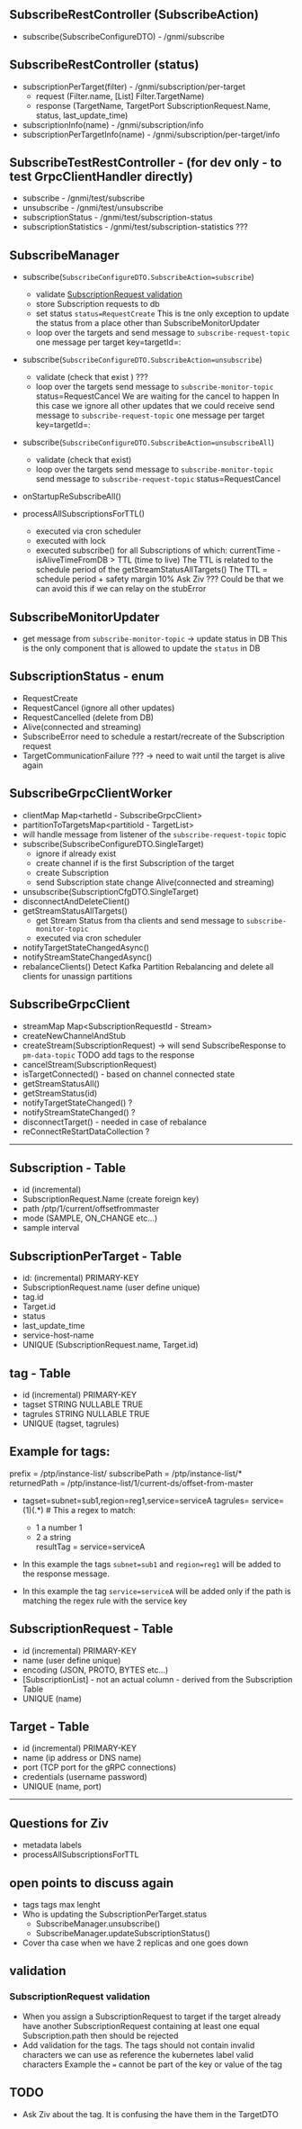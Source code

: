 ## SubscribeRestController (SubscribeAction)
 - subscribe(SubscribeConfigureDTO) - /gnmi/subscribe

## SubscribeRestController (status)
 - subscriptionPerTarget(filter) - /gnmi/subscription/per-target 
     - request (Filter.name, [List] Filter.TargetName)
     - response (TargetName, TargetPort SubscriptionRequest.Name, status, last_update_time)
 - subscriptionInfo(name) - /gnmi/subscription/info
 - subscriptionPerTargetInfo(name) - /gnmi/subscription/per-target/info

## SubscribeTestRestController - (for dev only - to test GrpcClientHandler directly)
 - subscribe - /gnmi/test/subscribe
 - unsubscribe - /gnmi/test/unsubscribe
 - subscriptionStatus - /gnmi/test/subscription-status
 - subscriptionStatistics - /gnmi/test/subscription-statistics ???

## SubscribeManager
 - subscribe(`SubscribeConfigureDTO.SubscribeAction=subscribe`) 
   - validate [SubscriptionRequest validation](###subscriptionRequest-validation)
   - store Subscription requests to db 
   - set status `status=RequestCreate` 
     This is tne only exception to update the status from a place other than SubscribeMonitorUpdater
   - loop over the targets and send message to `subscribe-request-topic` 
     one message per target key=targetId=<ip>:<port>
 - subscribe(`SubscribeConfigureDTO.SubscribeAction=unsubscribe`)
   - validate (check that exist ) ???
   - loop over the targets 
     send message to `subscribe-monitor-topic` status=RequestCancel
     We are waiting for the cancel to happen
     In this case we ignore all other updates that we could receive 
     send message to `subscribe-request-topic` 
     one message per target key=targetId=<ip>:<port>

 - subscribe(`SubscribeConfigureDTO.SubscribeAction=unsubscribeAll`)
   - validate (check that exist)
   - loop over the targets
     send message to `subscribe-monitor-topic`
     send message to `subscribe-request-topic` status=RequestCancel

 - onStartupReSubscribeAll()

 - processAllSubscriptionsForTTL()
   - executed via cron scheduler
   - executed with lock 
   - executed subscribe() for all Subscriptions of which:
     currentTime - isAliveTimeFromDB > TTL (time to live)
     The TTL is related to the schedule period of the getStreamStatusAllTargets()
     The TTL = schedule period + safety margin 10%
     Ask Ziv ??? 
     Could be that we can avoid this if we can relay on the stubError  

## SubscribeMonitorUpdater
 - get message from `subscribe-monitor-topic` -> update status in DB
   This is the only component that is allowed to update the `status` in DB

## SubscriptionStatus - enum
 - RequestCreate  
 - RequestCancel (ignore all other updates)
 - RequestCancelled (delete from DB)
 - Alive(connected and streaming)
 - SubscribeError  need to schedule a restart/recreate of the Subscription request
 - TargetCommunicationFailure ??? -> need to wait until the target is alive again

## SubscribeGrpcClientWorker
 - clientMap Map<tarhetId - SubscribeGrpcClient>
 - partitionToTargetsMap<partitioId - TargetList>
 - will handle message from listener of the `subscribe-request-topic` topic
 - subscribe(SubscribeConfigureDTO.SingleTarget) 
   - ignore if already exist
   - create channel if is the first Subscription of the target 
   - create Subscription
   - send Subscription state change Alive(connected and streaming)
 - unsubscribe(SubscriptionCfgDTO.SingleTarget)
 - disconnectAndDeleteClient()
 - getStreamStatusAllTargets() 
   - get Stream Status from tha clients and send message to `subscribe-monitor-topic`
   - executed via cron scheduler
 - notifyTargetStateChangedAsync() 
 - notifyStreamStateChangedAsync()  
 - rebalanceClients()
   Detect Kafka Partition Rebalancing and delete all clients for unassign partitions  
   
## SubscribeGrpcClient
 - streamMap Map<SubscriptionRequestId - Stream>
 - createNewChannelAndStub
 - createStream(SubscriptionRequest) -> will send SubscribeResponse to `pm-data-topic` 
   TODO add tags to the response
 - cancelStream(SubscriptionRequest)
 - isTargetConnected() - based on channel connected state
 - getStreamStatusAll()
 - getStreamStatus(id)
 - notifyTargetStateChanged() ?
 - notifyStreamStateChanged() ?
 - disconnectTarget() - needed in case of rebalance
 - reConnectReStartDataCollection ?


---

## Subscription - Table
 - id (incremental)
 - SubscriptionRequest.Name (create foreign key)
 - path  /ptp/1/current/offsetfrommaster
 - mode (SAMPLE, ON_CHANGE etc...)
 - sample interval

## SubscriptionPerTarget - Table
 - id: (incremental) PRIMARY-KEY
 - SubscriptionRequest.name (user define unique)
 - tag.id
 - Target.id 
 - status
 - last_update_time 
 - service-host-name
 - UNIQUE (SubscriptionRequest.name, Target.id) 

## tag - Table
 - id (incremental) PRIMARY-KEY
 - tagset STRING NULLABLE TRUE
 - tagrules STRING NULLABLE TRUE
 - UNIQUE (tagset, tagrules)

## Example for tags:
  prefix          = /ptp/instance-list/
  subscribePath   = /ptp/instance-list/*
  returnedPath    = /ptp/instance-list/1/current-ds/offset-from-master

- tagset=subnet=sub1,region=reg1,service=serviceA
  tagrules=  service=(1)(.*)  # This a regex to match:
  - 1 a number  1
  - 2 a string   
  resultTag      = service=serviceA

 - In this example the tags `subnet=sub1` and `region=reg1` will be added to the response message.
 - In this example the tag `service=serviceA` will be added only if the path is matching the regex rule with the service key 

## SubscriptionRequest - Table
 - id (incremental) PRIMARY-KEY
 - name (user define unique)
 - encoding (JSON, PROTO, BYTES etc...)
 - [SubscriptionList] - not an actual column - derived from the  Subscription Table
 - UNIQUE (name)

## Target - Table
 - id (incremental) PRIMARY-KEY
 - name (ip address or DNS name)
 - port (TCP port for the gRPC connections)
 - credentials (username password)
 - UNIQUE (name, port)

---
## Questions for Ziv
 - metadata labels 
 - processAllSubscriptionsForTTL 

## open points to discuss again 
 - tags
   tags max lenght
 - Who is updating the SubscriptionPerTarget.status 
   - SubscribeManager.unsubscribe()
   - SubscribeManager.updateSubscriptionStatus()
 - Cover tha case when we have 2 replicas and one goes down   

## validation
### SubscriptionRequest validation 
 - When you assign a SubscriptionRequest to target if the target already have another SubscriptionRequest 
   containing at least one equal Subscription.path then should be rejected
 - Add validation for the tags. The tags should not contain invalid characters
   we can use as reference the kubernetes label valid characters
   Example the `=` cannot be part of the key or value of the tag

## TODO 
 - Ask Ziv about the tag. It is confusing the have them in the TargetDTO